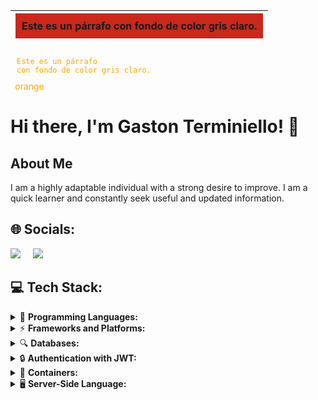 | <div style="background-color: #c9281b ; padding: 10px;">Este es un párrafo con fondo de color gris claro.</div> |
|---|

<code><div style="color: orange ; padding: 10px;">Este es un párrafo con fondo de color gris claro.</div> </code>
<span style="color:orange">orange</span> 

# Hi there, I'm Gaston Terminiello! 👋
## About Me
I am a highly adaptable individual with a strong desire to improve. I am a quick learner and constantly seek useful and updated information.

## 🌐 Socials:
[<img class="icon" src="https://img.icons8.com/color/48/000000/linkedin.png"/>](https://www.linkedin.com/in/gaston-terminiello/)
&nbsp;&nbsp;&nbsp;
[<img class="icon" src="https://img.icons8.com/color/48/000000/discord-logo.png"/>](https://discord.gg/8RHtTj5V)


## 💻 Tech Stack:

<details>
<summary> 🚀 <strong> Programming Languages:</strong></summary>

- JavaScript
  ![JavaScript](https://img.shields.io/badge/javascript-%23323330.svg?style=for-the-badge&logo=javascript&logoColor=%23F7DF1E)

- TypeScript
  ![Typescript](https://img.shields.io/badge/TYPESCRIPT-99ccff?style=for-the-badge&logo=typescript)
</details>

<details>
<summary> ⚡ <strong>Frameworks and Platforms:</strong></summary>

- Express.js
  ![Express.js](https://img.shields.io/badge/express.js-%23404d59.svg?style=for-the-badge&logo=express&logoColor=%2361DAFB)

- Fastify
  ![Fastify](https://img.shields.io/badge/Fastify-ca4d30?style=for-the-badge&logo=fastify)

- React
  ![React](https://img.shields.io/badge/react-%2320232a.svg?style=for-the-badge&logo=react&logoColor=%2361DAFB)
</details>

<details>
<summary> 🔍 <strong>Databases:</strong></summary>

- MySQL
  ![MySQL](https://img.shields.io/badge/mysql-%2300f.svg?style=for-the-badge&logo=mysql&logoColor=white)

- MongoDB
  ![MongoDB](https://img.shields.io/badge/MongoDB-grey?style=for-the-badge&logo=mongodb)

- PostgreSQL
  ![PostgreSQL](https://img.shields.io/badge/PostgreSQL-336791?style=for-the-badge&logo=postgresql&logoColor=white)
</details>

<details>
<summary> 🔒 <strong>Authentication with JWT:</strong></summary>

- JSON Web Tokens (JWT)
  ![JWT](https://img.shields.io/badge/JSON%20Web%20Tokens-JWT-%232496ED?style=for-the-badge)
</details>

<details>
<summary> 🐳 <strong>Containers:</strong></summary>

- Docker
  ![Docker](https://img.shields.io/badge/docker-%232496ED.svg?style=for-the-badge&logo=docker&logoColor=white)
</details>

<details>
<summary> 🖥️ <strong>Server-Side Language:</strong></summary>

- Node.js
  ![Node.js](https://img.shields.io/badge/node.js-6DA55F?style=for-the-badge&logo=node.js&logoColor=white)
</details>

